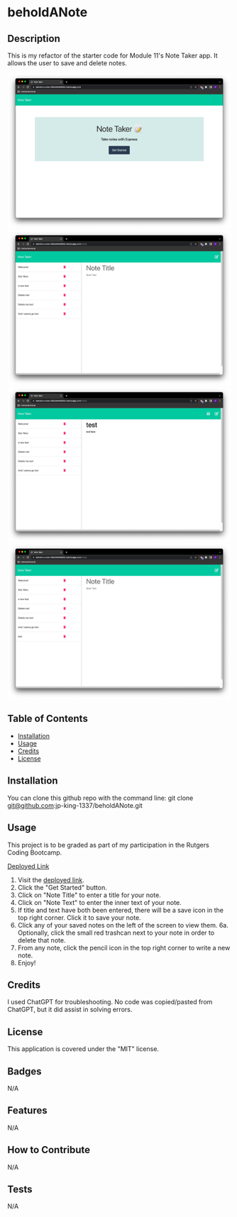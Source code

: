 # beholdANote


## Description

This is my refactor of the starter code for Module 11's Note Taker app. It allows the user to save and delete notes.

![landing page](public/assets/screenshots/1landingPage.png)
![notes page after clicking start button](public/assets/screenshots/2notesPage.png)
![the save icon is present once text is entered](public/assets/screenshots/3saveIcon.png)
![a new note has been saved](public/assets/screenshots/4newNote.png)


## Table of Contents

- [Installation](#installation)
- [Usage](#usage)
- [Credits](#credits)
- [License](#license)


## Installation

You can clone this github repo with the command line:
git clone git@github.com:jp-king-1337/beholdANote.git


## Usage

This project is to be graded as part of my participation in the Rutgers Coding Bootcamp.

[Deployed Link](https://behold-a-note-08b5d4d48b5b.herokuapp.com/)

1. Visit the [deployed link](https://behold-a-note-08b5d4d48b5b.herokuapp.com/).
2. Click the "Get Started" button.
3. Click on "Note Title" to enter a title for your note.
4. Click on "Note Text" to enter the inner text of your note.
5. If title and text have both been entered, there will be a save icon in the top right corner. Click it to save your note.
6. Click any of your saved notes on the left of the screen to view them.
    6a. Optionally, click the small red trashcan next to your note in order to delete that note.
7. From any note, click the pencil icon in the top right corner to write a new note.
8. Enjoy!


## Credits

I used ChatGPT for troubleshooting. No code was copied/pasted from ChatGPT, but it did assist in solving errors.


## License

This application is covered under the "MIT" license.


## Badges

N/A


## Features

N/A


## How to Contribute

N/A


## Tests

N/A